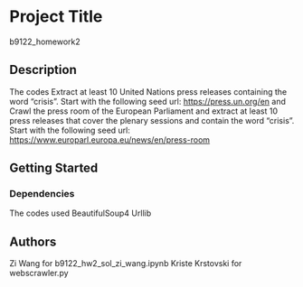 # Project Title

b9122_homework2

## Description

The codes Extract at least 10 United Nations press releases containing the word “crisis”. Start with the
following seed url: https://press.un.org/en and Crawl the press room of the European Parliament and extract at least 10 press releases that cover
the plenary sessions and contain the word “crisis”. Start with the following seed url:
https://www.europarl.europa.eu/news/en/press-room

## Getting Started

### Dependencies
The codes used BeautifulSoup4 Urllib

## Authors

Zi Wang for b9122_hw2_sol_zi_wang.ipynb
Kriste Krstovski for webscrawler.py
